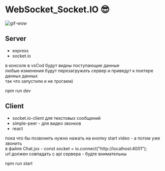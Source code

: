 # WebSocket_Socket.IO :sunglasses:

![gif-wow](https://media.giphy.com/media/v1.Y2lkPTc5MGI3NjExeW5jeDYxc3ZzZmRtOHl1d2c5dmM0dmQxdmJpYXNyeXF5cTh6emsxaCZlcD12MV9pbnRlcm5hbF9naWZfYnlfaWQmY3Q9Zw/oYtVHSxngR3lC/giphy.gif)


<h2>Server</h2>
<ul>
<li>express</li>
<li>socket.io</li>
</ul>
в консоле в vsCod будут видны поступающие данныe <br>
любые изменения будут перезагружать сервер и приведут к поетере данных данных <br>
так что запустили и не трогаем)

npm run dev

<h2>Client</h2>
<ul>
<li>socket.io-client для текстовых сообщений</li>
<li>simple-peer - для видео звонков</li>
<li>react</li>
</ul>

пока что бы позвонить нужно нажать на кнопку start video - а потом уже звонить <br>
в файле Chat.jsx - const socket = io.connect("http://localhost:4001"); <br>
url должен совпадать с api сервера - будте внимательны

npm run start
